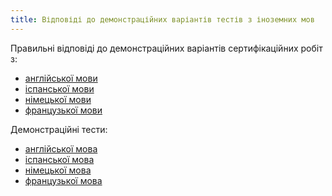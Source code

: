 ```yaml
---
title: Відповіді до демонстраційних варіантів тестів з іноземних мов
---
```


Правильні відповіді до демонстраційних варіантів сертифікаційних робіт з:

* [англійської мови](http://testportal.gov.ua/correctheng/)
* [іспанської мови](http://testportal.gov.ua/correcthesp/)
* [німецької мови](http://testportal.gov.ua/correcthger/)
* [французької мови](http://testportal.gov.ua/correcthfra/)

Демонстраційні тести:

* [англійської мова](http://testportal.gov.ua/taskcertifiedeng/)
* [іспанської мова](http://testportal.gov.ua/taskcertifiedesp/)
* [німецької мова](http://testportal.gov.ua/taskcertifiedger/)
* [французької мова](http://testportal.gov.ua/taskcertifiedfra/)
